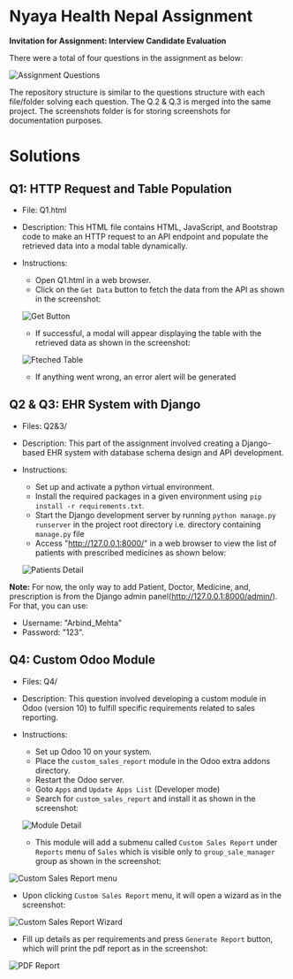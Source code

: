 # Nyaya Health Nepal Assignment

**Invitation for Assignment: Interview Candidate Evaluation**

There were a total of four questions  in the assignment as below:

![Assignment Questions](https://raw.githubusercontent.com/Arbind15/NayaHealthAssignment/main/screenshots/questions.png)

The repository structure is similar to the questions structure with each file/folder solving each question. The Q.2 & Q.3 is merged into the same project. The screenshots folder is for storing screenshots for documentation purposes.

# Solutions
## Q1: HTTP Request and Table Population

- File: Q1.html
- Description: This HTML file contains HTML, JavaScript, and Bootstrap code to make an HTTP request to an API endpoint and populate the retrieved data into a modal table dynamically.
- Instructions: 
    - Open Q1.html in a web browser.
    - Click on the `Get Data` button to fetch the data from the API as shown in the screenshot:
      
    ![Get Button](https://raw.githubusercontent.com/Arbind15/NayaHealthAssignment/main/screenshots/fetchbtn.png)

    - If successful, a modal will appear displaying the table with the retrieved data as shown in the screenshot:
      
    ![Fteched Table](https://raw.githubusercontent.com/Arbind15/NayaHealthAssignment/main/screenshots/fetchdata.png)

    - If anything went wrong, an error alert will be generated

## Q2 & Q3: EHR System with Django

- Files: Q2&3/
- Description: This part of the assignment involved creating a Django-based EHR system with database schema design and API development.
- Instructions:
  - Set up and activate a python virtual environment.
  - Install the required packages in a given environment using `pip install -r requirements.txt`.
  - Start the Django development server by running `python manage.py runserver` in the project root directory i.e. directory containing `manage.py` file
  - Access "http://127.0.0.1:8000/" in a web browser to view the list of patients with prescribed medicines as shown below:
    
  ![Patients Detail](https://raw.githubusercontent.com/Arbind15/NayaHealthAssignment/main/screenshots/drf.png)

**Note:**
For now, the only way to add Patient, Doctor, Medicine, and, prescription is from the Django admin panel(http://127.0.0.1:8000/admin/). For that, you can use: 
- Username: "Arbind_Mehta"
- Password: "123".

## Q4: Custom Odoo Module

- Files: Q4/
- Description: This question involved developing a custom module in Odoo (version 10) to fulfill specific requirements related to sales reporting.
- Instructions:
  - Set up Odoo 10 on your system.
  - Place the `custom_sales_report` module in the Odoo extra addons directory.
  - Restart the Odoo server.
  - Goto `Apps` and `Update Apps List` (Developer mode)
  - Search for `custom_sales_report` and install it as shown in the screenshot:
    
  ![Module Detail](https://raw.githubusercontent.com/Arbind15/NayaHealthAssignment/main/screenshots/image%20(1).png)
  
  - This module will add a submenu called `Custom Sales Report` under `Reports` menu of `Sales` which is visible only to `group_sale_manager` group as shown in the screenshot:
    
![Custom Sales Report menu](https://raw.githubusercontent.com/Arbind15/NayaHealthAssignment/main/screenshots/image%20(4).png)

- Upon clicking `Custom Sales Report` menu, it will open a wizard as in the screenshot:
  
![Custom Sales Report Wizard](https://raw.githubusercontent.com/Arbind15/NayaHealthAssignment/main/screenshots/image%20(2).png)

- Fill up details as per requirements and press `Generate Report` button, which will print the pdf report as in the screenshot:

![PDF Report](https://raw.githubusercontent.com/Arbind15/NayaHealthAssignment/main/screenshots/image%20(3).png)








